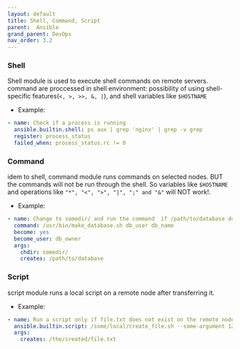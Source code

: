 ```yaml
---
layout: default
title: Shell, Command, Script
parent:  Ansible
grand_parent: DevOps
nav_order: 3.2
---
```



### Shell 
Shell module is used to execute shell commands on remote servers. command are proccessed in shell environment: possibility of using shell-specific features(`<, >, >>, &, |`), and shell variables like `$HOSTNAME`

  - Example:

  ~~~yaml
  - name: Check if a process is running
    ansible.builtin.shell: ps aux | grep 'nginx' | grep -v grep
    register: process_status
    failed_when: process_status.rc != 0
  ~~~

### Command
idem to shell, command module runs commands on selected nodes. BUT the commands will not be run through the shell. So variables like `$HOSTNAME` and operations like `"*", "<", ">", "|", ";" and "&"` will NOT work!.
  
  - Example:

  ~~~yaml
  - name: Change to somedir/ and run the command  if /path/to/database does not exist.
    command: /usr/bin/make_database.sh db_user db_name
    become: yes
    become_user: db_owner
    args:
      chdir: somedir/
      creates: /path/to/database
  ~~~ 

### Script
script module runs a local script on a remote node after transferring it.
  
  - Example:

  ~~~yaml
  - name: Run a script only if file.txt does not exist on the remote node
    ansible.builtin.script: /some/local/create_file.sh --some-argument 1234
    args:
      creates: /the/created/file.txt
  ~~~